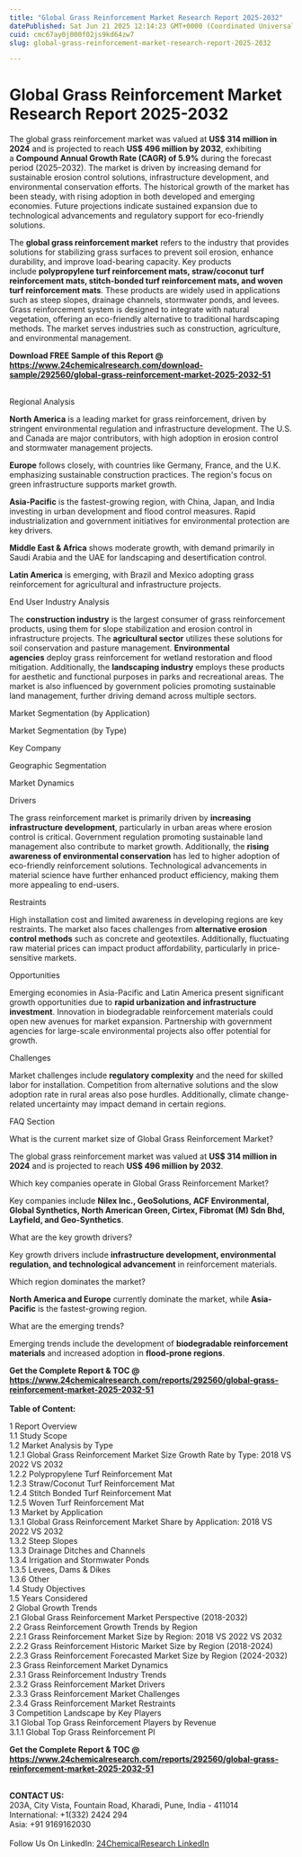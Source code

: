 ```yaml
---
title: "Global Grass Reinforcement Market Research Report 2025-2032"
datePublished: Sat Jun 21 2025 12:14:23 GMT+0000 (Coordinated Universal Time)
cuid: cmc67ay0j000f02js9kd64zw7
slug: global-grass-reinforcement-market-research-report-2025-2032

---
```


# Global Grass Reinforcement Market Research Report 2025-2032

<p>The global grass reinforcement market was valued at <strong>US$ 314 million in 2024</strong> and is projected to reach <strong>US$ 496 million by 2032</strong>, exhibiting a <strong>Compound Annual Growth Rate (CAGR) of 5.9%</strong> during the forecast period (2025–2032). The market is driven by increasing demand for sustainable erosion control solutions, infrastructure development, and environmental conservation efforts. The historical growth of the market has been steady, with rising adoption in both developed and emerging economies. Future projections indicate sustained expansion due to technological advancements and regulatory support for eco-friendly solutions.</p><p>
</p><p>The <strong>global grass reinforcement market</strong> refers to the industry that provides solutions for stabilizing grass surfaces to prevent soil erosion, enhance durability, and improve load-bearing capacity. Key products include <strong>polypropylene turf reinforcement mats, straw/coconut turf reinforcement mats, stitch-bonded turf reinforcement mats, and woven turf reinforcement mats</strong>. These products are widely used in applications such as steep slopes, drainage channels, stormwater ponds, and levees. Grass reinforcement system is designed to integrate with natural vegetation, offering an eco-friendly alternative to traditional hardscaping methods. The market serves industries such as construction, agriculture, and environmental management.</p><div><b>Download FREE Sample of this Report @ 
            <a href="https://www.24chemicalresearch.com/download-sample/292560/global-grass-reinforcement-market-2025-2032-51">
            https://www.24chemicalresearch.com/download-sample/292560/global-grass-reinforcement-market-2025-2032-51</a></b></div><br><p>
Regional Analysis</p><p>
</p><p><strong>North America</strong> is a leading market for grass reinforcement, driven by stringent environmental regulation and infrastructure development. The U.S. and Canada are major contributors, with high adoption in erosion control and stormwater management projects.</p><p>
</p><p><strong>Europe</strong> follows closely, with countries like Germany, France, and the U.K. emphasizing sustainable construction practices. The region's focus on green infrastructure supports market growth.</p><p>
</p><p><strong>Asia-Pacific</strong> is the fastest-growing region, with China, Japan, and India investing in urban development and flood control measures. Rapid industrialization and government initiatives for environmental protection are key drivers.</p><p>
</p><p><strong>Middle East &amp; Africa</strong> shows moderate growth, with demand primarily in Saudi Arabia and the UAE for landscaping and desertification control.</p><p>
</p><p><strong>Latin America</strong> is emerging, with Brazil and Mexico adopting grass reinforcement for agricultural and infrastructure projects.</p><p>
End User Industry Analysis</p><p>
</p><p>The <strong>construction industry</strong> is the largest consumer of grass reinforcement products, using them for slope stabilization and erosion control in infrastructure projects. The <strong>agricultural sector</strong> utilizes these solutions for soil conservation and pasture management. <strong>Environmental agencies</strong> deploy grass reinforcement for wetland restoration and flood mitigation. Additionally, the <strong>landscaping industry</strong> employs these products for aesthetic and functional purposes in parks and recreational areas. The market is also influenced by government policies promoting sustainable land management, further driving demand across multiple sectors.</p><p>
Market Segmentation (by Application)</p><p>
</p><p>
Market Segmentation (by Type)</p><p>
</p><p>
Key Company</p><p>
</p><p>
Geographic Segmentation</p><p>
</p><p>
Market Dynamics</p><p>
Drivers</p><p>
</p><p>The grass reinforcement market is primarily driven by <strong>increasing infrastructure development</strong>, particularly in urban areas where erosion control is critical. Government regulation promoting sustainable land management also contribute to market growth. Additionally, the <strong>rising awareness of environmental conservation</strong> has led to higher adoption of eco-friendly reinforcement solutions. Technological advancements in material science have further enhanced product efficiency, making them more appealing to end-users.</p><p>
Restraints</p><p>
</p><p>High installation cost and limited awareness in developing regions are key restraints. The market also faces challenges from <strong>alternative erosion control methods</strong> such as concrete and geotextiles. Additionally, fluctuating raw material prices can impact product affordability, particularly in price-sensitive markets.</p><p>
Opportunities</p><p>
</p><p>Emerging economies in Asia-Pacific and Latin America present significant growth opportunities due to <strong>rapid urbanization and infrastructure investment</strong>. Innovation in biodegradable reinforcement materials could open new avenues for market expansion. Partnership with government agencies for large-scale environmental projects also offer potential for growth.</p><p>
Challenges</p><p>
</p><p>Market challenges include <strong>regulatory complexity</strong> and the need for skilled labor for installation. Competition from alternative solutions and the slow adoption rate in rural areas also pose hurdles. Additionally, climate change-related uncertainty may impact demand in certain regions.</p><p>
FAQ Section</p><p>
What is the current market size of Global Grass Reinforcement Market?</p><p>
</p><p>The global grass reinforcement market was valued at <strong>US$ 314 million in 2024</strong> and is projected to reach <strong>US$ 496 million by 2032</strong>.</p><p>
Which key companies operate in Global Grass Reinforcement Market?</p><p>
</p><p>Key companies include <strong>Nilex Inc., GeoSolutions, ACF Environmental, Global Synthetics, North American Green, Cirtex, Fibromat (M) Sdn Bhd, Layfield, and Geo-Synthetics</strong>.</p><p>
What are the key growth drivers?</p><p>
</p><p>Key growth drivers include <strong>infrastructure development, environmental regulation, and technological advancement</strong> in reinforcement materials.</p><p>
Which region dominates the market?</p><p>
</p><p><strong>North America and Europe</strong> currently dominate the market, while <strong>Asia-Pacific</strong> is the fastest-growing region.</p><p>
What are the emerging trends?</p><p>
</p><p>Emerging trends include the development of <strong>biodegradable reinforcement materials</strong> and increased adoption in <strong>flood-prone regions</strong>.</p>

<div><b>Get the Complete Report & TOC @ 
            <a href="https://www.24chemicalresearch.com/reports/292560/global-grass-reinforcement-market-2025-2032-51">
            https://www.24chemicalresearch.com/reports/292560/global-grass-reinforcement-market-2025-2032-51</a></b></div><br>
            <b>Table of Content:</b><p>1 Report Overview<br />
    1.1 Study Scope<br />
    1.2 Market Analysis by Type<br />
        1.2.1 Global Grass Reinforcement Market Size Growth Rate by Type: 2018 VS 2022 VS 2032<br />
        1.2.2 Polypropylene Turf Reinforcement Mat<br />
        1.2.3 Straw/Coconut Turf Reinforcement Mat<br />
        1.2.4 Stitch Bonded Turf Reinforcement Mat<br />
        1.2.5 Woven Turf Reinforcement Mat<br />
    1.3 Market by Application<br />
        1.3.1 Global Grass Reinforcement Market Share by Application: 2018 VS 2022 VS 2032<br />
        1.3.2 Steep Slopes<br />
        1.3.3 Drainage Ditches and Channels<br />
        1.3.4 Irrigation and Stormwater Ponds<br />
        1.3.5 Levees, Dams & Dikes<br />
        1.3.6 Other<br />
    1.4 Study Objectives<br />
    1.5 Years Considered<br />
2 Global Growth Trends<br />
    2.1 Global Grass Reinforcement Market Perspective (2018-2032)<br />
    2.2 Grass Reinforcement Growth Trends by Region<br />
        2.2.1 Grass Reinforcement Market Size by Region: 2018 VS 2022 VS 2032<br />
        2.2.2 Grass Reinforcement Historic Market Size by Region (2018-2024)<br />
        2.2.3 Grass Reinforcement Forecasted Market Size by Region (2024-2032)<br />
    2.3 Grass Reinforcement Market Dynamics<br />
        2.3.1 Grass Reinforcement Industry Trends<br />
        2.3.2 Grass Reinforcement Market Drivers<br />
        2.3.3 Grass Reinforcement Market Challenges<br />
        2.3.4 Grass Reinforcement Market Restraints<br />
3 Competition Landscape by Key Players<br />
    3.1 Global Top Grass Reinforcement Players by Revenue<br />
        3.1.1 Global Top Grass Reinforcement Pl</p>

<div><b>Get the Complete Report & TOC @ 
            <a href="https://www.24chemicalresearch.com/reports/292560/global-grass-reinforcement-market-2025-2032-51">
            https://www.24chemicalresearch.com/reports/292560/global-grass-reinforcement-market-2025-2032-51</a></b></div><br>

<b>CONTACT US:</b><br>
            203A, City Vista, Fountain Road, Kharadi, Pune, India - 411014<br>
            International: +1(332) 2424 294<br>
            Asia: +91 9169162030 <br><br>
            Follow Us On LinkedIn: <a href="https://www.linkedin.com/company/24chemicalresearch/">24ChemicalResearch LinkedIn</a>